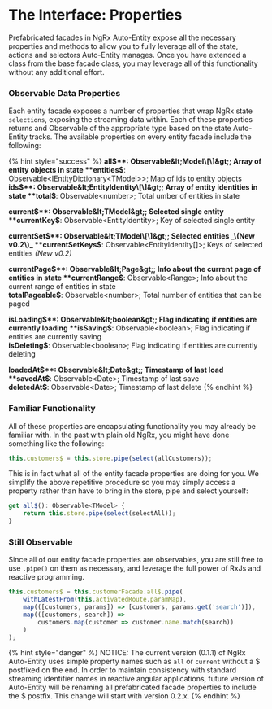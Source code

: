 # The Interface: Properties

Prefabricated facades in NgRx Auto-Entity expose all the necessary properties and methods to allow you to fully leverage all of the state, actions and selectors Auto-Entity manages. Once you have extended a class from the base facade class, you may leverage all of this functionality without any additional effort.

### Observable Data Properties

Each entity facade exposes a number of properties that wrap NgRx state `selections`, exposing the streaming data within. Each of these properties returns and Observable of the appropriate type based on the state Auto-Entity tracks. The available properties on every entity facade include the following:

{% hint style="success" %}
**all$**: Observable&lt;Model\[\]&gt;; Array of entity objects in state  
**entities$**: Observable&lt;IEntityDictionary&lt;TModel&gt;&gt;; Map of ids to entity objects  
**ids$**: Observable&lt;EntityIdentity\[\]&gt;; Array of entity identities in state   
**total$**: Observable&lt;number&gt;; Total umber of entities in state

**current$**: Observable&lt;TModel&gt;; Selected single entity  
**currentKey$**: Observable&lt;EntityIdentity&gt;; Key of selected single entity

**currentSet$**: Observable&lt;TModel\[\]&gt;; Selected entities _\(New v0.2\)_  
**currentSetKeys$**: Observable&lt;EntityIdentity\[\]&gt;; Keys of selected entities _\(New v0.2\)_

**currentPage$**: Observable&lt;Page&gt;; Info about the current page of entities in state  
**currentRange$**: Observable&lt;Range&gt;; Info about the current range of entities in state  
**totalPageable$**: Observable&lt;number&gt;; Total number of entities that can be paged

**isLoading$**: Observable&lt;boolean&gt;; Flag indicating if entities are currently loading  
**isSaving$**: Observable&lt;boolean&gt;; Flag indicating if entities are currently saving  
**isDeleting$**: Observable&lt;boolean&gt;; Flag indicating if entities are currently deleting

**loadedAt$**: Observable&lt;Date&gt;; Timestamp of last load  
**savedAt$**: Observable&lt;Date&gt;; Timestamp of last save  
**deletedAt$**: Observable&lt;Date&gt;; Timestamp of last delete
{% endhint %}

### Familiar Functionality

All of these properties are encapsulating functionality you may already be familiar with. In the past with plain old NgRx, you might have done something like the following:

```typescript
this.customers$ = this.store.pipe(select(allCustomers));
```

This is in fact what all of the entity facade properties are doing for you. We simplify the above repetitive procedure so you may simply access a property rather than have to bring in the store, pipe and select yourself:

```typescript
get all$(): Observable<TModel> {
    return this.store.pipe(select(selectAll));
}
```

### Still Observable

Since all of our entity facade properties are observables, you are still free to use `.pipe()` on them as necessary, and leverage the full power of RxJs and reactive programming.

```typescript
this.customers$ = this.customerFacade.all$.pipe(
    withLatestFrom(this.activatedRoute.paramMap),
    map(([customers, params]) => [customers, params.get('search')]),
    map(([customers, search]) => 
        customers.map(customer => customer.name.match(search))
    )
);
```

{% hint style="danger" %}
NOTICE: The current version \(0.1.1\) of NgRx Auto-Entity uses simple property names such as `all` or `current` without a $ postfixed on the end. In order to maintain consistency with standard streaming identifier names in reactive angular applications, future version of Auto-Entity will be renaming all prefabricated facade properties to include the $ postfix. This change will start with version 0.2.x.
{% endhint %}

